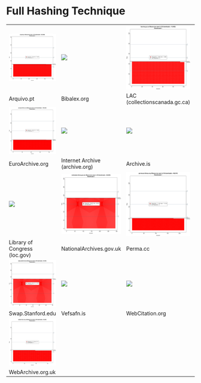 # Full Hashing Technique

<table>
<tr>
<td><a href="full_hashing/all_resources_ARQUIVO_full.gif"><img src="full_hashing/all_resources_ARQUIVO_full.gif?raw=true" width="250"/></a>
</td>
<td> <a href="full_hashing/all_resources_BIBALEX_full.gif"><img src="full_hashing/all_resources_BIBALEX_full.gif?raw=true" width="250"/></a> </td>
<td>
<a href="full_hashing/all_resources_CA_full.gif"><img src="full_hashing/all_resources_CA_full.gif?raw=true" width="250"/></a></td>
<td><a href="full_hashing/all_resources_DIGAR_full.gif"><img src="full_hashing/all_resources_DIGAR_full.gif?raw=true" width="250"/></a></td>
</tr>
<tr>
<td>Arquivo.pt</td>
<td>Bibalex.org</td>
<td>LAC (collectionscanada.gc.ca)</td>
<td>Digar.ee</td>
</tr>
<tr>
<td> <a href="full_hashing/all_resources_EU_full.gif"><img src="full_hashing/all_resources_EU_full.gif?raw=true" width="250"/></a> </td>
<td>
<a href="full_hashing/all_resources_IA_full.gif"><img src="full_hashing/all_resources_IA_full.gif?raw=true" width="250"/></a></td>
<td><a href="full_hashing/all_resources_IS_full.gif"><img src="full_hashing/all_resources_IS_full.gif?raw=true" width="250"/></a></td>
<td> <a href="full_hashing/all_resources_IT_full.gif"><img src="full_hashing/all_resources_IT_full.gif?raw=true" width="250"/></a> </td>
</tr>
<tr>
<td>EuroArchive.org</td>
<td>Internet Archive (archive.org)</td>
<td>Archive.is</td>
<td>Archive-It.org</td>
</tr>
<tr>
<td>
<a href="full_hashing/all_resources_LOC_full.gif"><img src="full_hashing/all_resources_LOC_full.gif?raw=true" width="250"/></a></td>
<td><a href="full_hashing/all_resources_NATIONAL_full.gif"><img src="full_hashing/all_resources_NATIONAL_full.gif?raw=true" width="250"/></a></td>
<td> <a href="full_hashing/all_resources_PERMA_full.gif"><img src="full_hashing/all_resources_PERMA_full.gif?raw=true" width="250"/></a> </td>
<td>
<a href="full_hashing/all_resources_PRONI_full.gif"><img src="full_hashing/all_resources_PRONI_full.gif?raw=true" width="250"/></a></td>
</tr>
<tr>
<td>Library of Congress (loc.gov)</td>
<td>NationalArchives.gov.uk</td>
<td>Perma.cc</td>
<td>PRONI</td>
</tr>
<tr>
<td><a href="full_hashing/all_resources_STANFORD_full.gif"><img src="full_hashing/all_resources_STANFORD_full.gif?raw=true" width="250"/></a></td>
<td> <a href="full_hashing/all_resources_VEFSAFN_full.gif"><img src="full_hashing/all_resources_VEFSAFN_full.gif?raw=true" width="250"/></a> </td>
<td>
<a href="full_hashing/all_resources_WC_full.gif"><img src="full_hashing/all_resources_WC_full.gif?raw=true" width="250"/></a></td>
<td>
<a href="full_hashing/all_resources_WEBHARVEST_full.gif"><img src="full_hashing/all_resources_WEBHARVEST_full.gif?raw=true" width="250"/></a></td>
</tr>
<tr>
<td>Swap.Stanford.edu</td>
<td>Vefsafn.is</td>
<td>WebCitation.org</td>
<td>WebHarvest.gov</td>
</tr>
<tr>
<td>
<a href="full_hashing/all_resources_WEBUK_full.gif"><img src="full_hashing/all_resources_WEBUK_full.gif?raw=true" width="250"/></a></td>
</tr>
<tr>
<td>WebArchive.org.uk</td>
</tr>
</table>